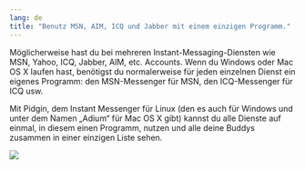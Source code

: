 ```yaml
---
lang: de
title: "Benutz MSN, AIM, ICQ und Jabber mit einem einzigen Programm."
---
```


Möglicherweise hast du bei mehreren Instant-Messaging-Diensten wie MSN, Yahoo, ICQ, Jabber, AIM, etc. Accounts. Wenn du Windows oder Mac OS X laufen hast, benötigst du normalerweise für jeden einzelnen Dienst ein eigenes Programm: den MSN-Messenger für MSN, den ICQ-Messenger für ICQ usw.

Mit Pidgin, dem Instant Messenger für Linux (den es auch für Windows und unter dem Namen „Adium“ für Mac OS X gibt) kannst du alle Dienste auf einmal, in diesem einen Programm, nutzen und alle deine Buddys zusammen in einer einzigen Liste sehen.

<img src="Images/gaim_im_services.png" />

  
